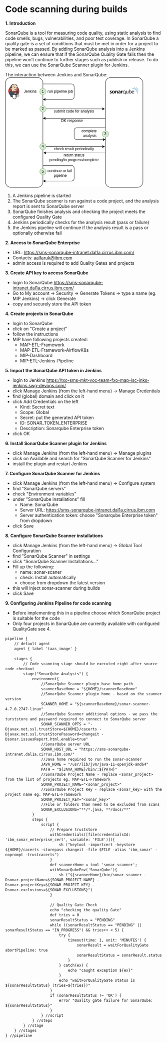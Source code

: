 
# Code scanning during builds

**1. Introduction**
 
 SonarQube is a tool for measuring code quality, using static analysis to find code smells, bugs, vulnerabilities, and poor test coverage. In SonarQube a quality gate is a set of conditions that must be met in order for a project to be marked as passed. By adding SonarQube analysis into a Jenkins pipeline, we can ensure that if the SonarQube Quality Gate fails then the pipeline won’t continue to further stages such as publish or release. To do this, we can use the SonarQube Scanner plugin for Jenkins.

The interaction between Jenkins and SonarQube:
![Code scanning during builds](/docs/pics/Code_scanning_during_builds.png)
1) A Jenkins pipeline is started
2) The SonarQube scanner is run against a code project, and the analysis report is sent to SonarQube server
3) SonarQube finishes analysis and checking the project meets the configured Quality Gate
4) Jenkins periodically checks for the analysis result (pass or failure)
5) the Jenkins pipeline will continue if the analysis result is a pass or optionally otherwise fail

**2. Access to SonarQube Enterprise**

 - URL: https://sms-sonarqube-intranet.dal1a.cirrus.ibm.com/
 - Contacts: aalfaruk@ibm.com
 - admin access is required to add Quality Gates and projects

**3. Create API key to access SonarQube**

 - login to SonarQube https://sms-sonarqube-intranet.dal1a.cirrus.ibm.com/
 - Go to My account -> Security -> Generate Tokens -> type a name (eg. MIP Jenkins) -> click Generate
 - copy and securely store the API token

**4. Create projects in SonarQube**

 - login to SonarQube
 - click on "Create a project"
 - follow the instructions
 - MIP have following projects created:
   - MAP-ETL-Framework
   - MAP-ETL-Framework-AirflowK8s
   - MIP-Dashboard
   - MIP-ETL-Jenkins-Pipeline

**5. Import the SonarQube API token in Jenkins**

- login to Jenkins https://txo-sms-mkt-voc-team-fxo-map-isc-jnks-jenkins.swg-devops.com/
 - click Manage Jenkins (from the left-hand menu) -> Manage Credentials 
 - find (global) domain and click on it
 - click Add Credentials on the left
   - Kind: Secret text
   - Scope: Global 
   - Secret: put the generated API token
   - ID: SONAR_TOKEN_ENTERPRISE
   - Description: Sonarqube Enterprise token
 - click OK

**6. Install SonarQube Scanner plugin for Jenkins**

 - click Manage Jenkins (from the left-hand menu) -> Manage plugins
 - click on Available and search for "SonarQube Scanner for Jenkins"
 - install the plugin and restart Jenkins

**7. Configure SonarQube Scanner for Jenkins**

 - click Manage Jenkins (from the left-hand menu) -> Configure system
 - find "SonarQube servers"
 - check "Environment variables"
 - under "SonarQube installations" fill
   - Name: SonarQube
   - Server URL: https://sms-sonarqube-intranet.dal1a.cirrus.ibm.com
   - Server authentication token: choose "Sonarqube Enterprise token" from dropdown
 - click Save

**8. Configure SonarQube Scanner installations**

 - click Manage Jenkins (from the left-hand menu) -> Global Tool Configuration
 - find "SonarQube Scanner" in settings
 - click "SonarQube Scanner Installations..."
 - Fill up the following:
   - name: sonar-scaner
   - check: Install automatically
   - choose from dropdown the latest version
 - this will inject sonar-scanner during builds
 - click Save

**9. Configuring Jenkins Pipeline for code scanning**

 - Before implementing this in a pipeline choose which SonarQube project is suitable for the code
 - Only four projects in SonarQube are currently available with configured QualityGate see 4.

```
pipeline {
    // default agent 
    agent { label 'taas_image' }

    stages {
        // Code scanning stage should be executed right after source code checkout
        stage("SonarQube Analysis") {
            environment{
                //SonarQube Scanner plugin base home path 
                scannerBaseHome = "${HOME}/scannerBaseHome"
                //SonarQube Scanner plugin home - based on the scanner version
                SCANNER_HOME = "${scannerBaseHome}/sonar-scanner-4.7.0.2747-linux"
                //SonarQube Scanner additional options - we pass the turststore and password required to connect to SonarQube server
                SONAR_SCANNER_OPTS = "-Djavax.net.ssl.trustStore=${HOME}/cacerts -Djavax.net.ssl.trustStorePassword=changeit -Dsonar.issuesReport.html.enable=true"
                //SonarQube server URL
                SONAR_HOST_URL = "https://sms-sonarqube-intranet.dal1a.cirrus.ibm.com/"
                //Java home required to run the sonar-scanner
                JAVA_HOME = "/usr/lib/jvm/java-11-openjdk-amd64"
                PATH = "${JAVA_HOME}/bin/:${PATH}"
                //SonarQube Project Name - replace <sonar_project> from the list of projects eg. MAP-ETL-Framework
                SONAR_PROJECT_NAME="<sonar_project>"
                //SonarQube Project Key - replace <sonar_key> with the project name eg. MAP-ETL-Framework
                SONAR_PROJECT_KEY="<sonar_key>"
                //File or folders than need to be excluded from scans
                SONAR_EXCLUSIONS="**/*.java, **/docs/**"
            }
            steps {
                script {
                    // Prepare truststore
                    withCredentials([file(credentialsId: 'ibm_sonar_enterprise_cert', variable: 'FILE')]){
                        sh ("keytool -importcert -keystore ${HOME}/cacerts -storepass changeit -file $FILE -alias 'ibm_sonar' -noprompt -trustcacerts")
                    }
                    def scannerHome = tool 'sonar-scanner';
                    withSonarQubeEnv('SonarQube'){
                        sh ("${scannerHome}/bin/sonar-scanner -Dsonar.projectName=${SONAR_PROJECT_NAME} -Dsonar.projectKey=${SONAR_PROJECT_KEY} -Dsonar.exclusions=${SONAR_EXCLUSIONS}")
                    }

                    // Quality Gate Check
                    echo "checking the quality Gate"
                    def tries = 0
                    sonarResultStatus = "PENDING"
                    while ((sonarResultStatus == "PENDING" || sonarResultStatus == "IN_PROGRESS") && tries++ < 5) {
                        try {
                            timeout(time: 1, unit: 'MINUTES') {
                                sonarResult = waitForQualityGate abortPipeline: true
                                sonarResultStatus = sonarResult.status
                            }
                        } catch(ex) {
                            echo "caught exception ${ex}"
                        }
                        echo "waitForQualityGate status is ${sonarResultStatus} (tries=${tries})"
                    }
                    if (sonarResultStatus != 'OK') {
                        error "Quality gate failure for SonarQube: ${sonarResultStatus}"
                    }
                } //script
            } //steps
        } //stage
    } //stages
} //pipeline
```
